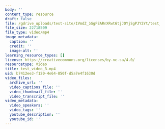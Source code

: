 ```yaml
---
body: ''
content_type: resource
draft: false
file: /gdrive_uploads/test-site/1VmdZ_bGgFEARnXRwt6tjJOYjSgPJY2Yt/test_video_3.mp4
file_size: 22718509
file_type: video/mp4
image_metadata:
  caption: ''
  credit: ''
  image-alt: ''
learning_resource_types: []
license: https://creativecommons.org/licenses/by-nc-sa/4.0/
resourcetype: Video
title: test_video_3.mp4
uid: b7412ee3-f120-4e64-850f-d5a7e4f1630d
video_files:
  archive_url: ''
  video_captions_file: ''
  video_thumbnail_file: ''
  video_transcript_file: ''
video_metadata:
  video_speakers: ''
  video_tags: ''
  youtube_description: ''
  youtube_id: ''
---
```

